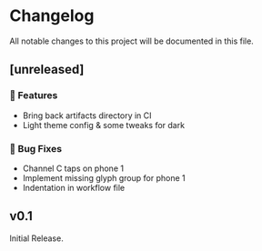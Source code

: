 # Changelog

All notable changes to this project will be documented in this file.

## [unreleased]

### 🚀 Features

- Bring back artifacts directory in CI
- Light theme config & some tweaks for dark

### 🐛 Bug Fixes

- Channel C taps on phone 1
- Implement missing glyph group for phone 1
- Indentation in workflow file

## v0.1

Initial Release.

<!-- generated by git-cliff -->
